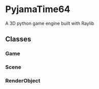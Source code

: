 # PyjamaTime64
A 3D python game engine built with Raylib
## Classes
### Game
### Scene
### RenderObject